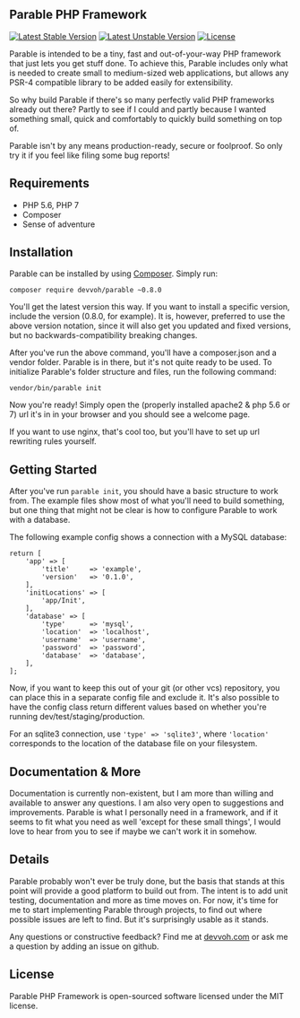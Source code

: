 ## Parable PHP Framework

[![Latest Stable Version](https://poser.pugx.org/devvoh/parable/v/stable)](https://packagist.org/packages/devvoh/parable)
[![Latest Unstable Version](https://poser.pugx.org/devvoh/parable/v/unstable)](https://packagist.org/packages/devvoh/parable)
[![License](https://poser.pugx.org/devvoh/parable/license)](https://packagist.org/packages/devvoh/parable)

Parable is intended to be a tiny, fast and out-of-your-way PHP framework that just lets you get stuff done. To achieve 
this, Parable includes only what is needed to create small to medium-sized web applications, but allows any PSR-4 
compatible library to be added easily for extensibility.

So why build Parable if there's so many perfectly valid PHP frameworks already out there? Partly to see if I could and
partly because I wanted something small, quick and comfortably to quickly build something on top of.

Parable isn't by any means production-ready, secure or foolproof. So only try it if you feel like filing some bug reports!

## Requirements

- PHP 5.6, PHP 7
- Composer
- Sense of adventure

## Installation

Parable can be installed by using [Composer](http://getcomposer.org/). Simply run:

`composer require devvoh/parable ~0.8.0`

You'll get the latest version this way. If you want to install a specific version, include the version (0.8.0, for example). 
It is, however, preferred to use the above version notation, since it will also get you updated and fixed versions, but no
backwards-compatibility breaking changes.

After you've run the above command, you'll have a composer.json and a vendor folder. Parable is in there, but it's not
quite ready to be used. To initialize Parable's folder structure and files, run the following command:

`vendor/bin/parable init`

Now you're ready! Simply open the (properly installed apache2 & php 5.6 or 7) url it's in in your browser and you should
see a welcome page.

If you want to use nginx, that's cool too, but you'll have to set up url rewriting rules yourself.

## Getting Started

After you've run `parable init`, you should have a basic structure to work from. The example files show most of what you'll
need to build something, but one thing that might not be clear is how to configure Parable to work with a database.

The following example config shows a connection with a MySQL database:

    return [
        'app' => [
            'title'     => 'example',
            'version'   => '0.1.0',
        ],
        'initLocations' => [
            'app/Init',
        ],
        'database' => [
            'type'      => 'mysql',
            'location'  => 'localhost',
            'username'  => 'username',
            'password'  => 'password',
            'database'  => 'database',
        ],
    ];
    
Now, if you want to keep this out of your git (or other vcs) repository, you can place this in a separate config
file and exclude it. It's also possible to have the config class return different values based on whether
you're running dev/test/staging/production.

For an sqlite3 connection, use `'type' => 'sqlite3'`, where `'location'` corresponds to the location of the database
file on your filesystem.

## Documentation & More

Documentation is currently non-existent, but I am more than willing and available to answer any questions. I am also very
open to suggestions and improvements. Parable is what I personally need in a framework, and if it seems to fit what you
need as well 'except for these small things', I would love to hear from you to see if maybe we can't work it in somehow.

## Details

Parable probably won't ever be truly done, but the basis that stands at this point will provide a good platform to build out
from. The intent is to add unit testing, documentation and more as time moves on. For now, it's time for me to start
implementing Parable through projects, to find out where possible issues are left to find. But it's surprisingly
usable as it stands.

Any questions or constructive feedback? Find me at [devvoh.com](http://devvoh.com) or ask me a question by adding an 
issue on github.

## License

Parable PHP Framework is open-sourced software licensed under the MIT license.
